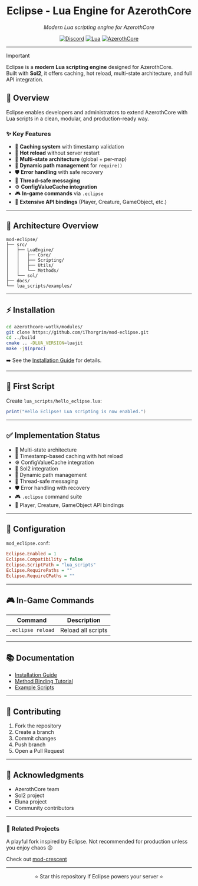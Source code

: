 <div align="center">

# Eclipse - Lua Engine for AzerothCore

*Modern Lua scripting engine for AzerothCore*

[![Discord](https://img.shields.io/badge/Discord-Join%20Us-7289DA?style=for-the-badge&logo=discord&logoColor=white)](https://discord.com/invite/ZKSVREE7)
[![Lua](https://img.shields.io/badge/Lua-5.4-2C2D72?style=for-the-badge&logo=lua&logoColor=white)](http://www.lua.org/manual/5.4/)
[![AzerothCore](https://img.shields.io/badge/AzerothCore-Compatible-darkgreen?style=for-the-badge)](http://www.azerothcore.org/)

---
</div>

> [!IMPORTANT]  
> Eclipse is a **modern Lua scripting engine** designed for AzerothCore.  
> Built with **Sol2**, it offers caching, hot reload, multi-state architecture, and full API integration.

## 🚀 Overview

Eclipse enables developers and administrators to extend AzerothCore with Lua scripts in a clean, modular, and production-ready way.

### ✨ Key Features
- 📂 **Caching system** with timestamp validation
- 🔄 **Hot reload** without server restart  
- 🧩 **Multi-state architecture** (global + per-map)  
- 📁 **Dynamic path management** for `require()`  
- 🛡️ **Error handling** with safe recovery  
- 🧵 **Thread-safe messaging**  
- ⚙️ **ConfigValueCache integration**  
- 🎮 **In-game commands** via `.eclipse`  
- 🔗 **Extensive API bindings** (Player, Creature, GameObject, etc.)  

---

## 📂 Architecture Overview

```
mod-eclipse/
├── src/
│   ├── LuaEngine/
│   │   ├── Core/
│   │   ├── Scripting/
│   │   ├── Utils/
│   │   └── Methods/
│   └── sol/
├── docs/
└── lua_scripts/examples/
```

---

## ⚡ Installation

```bash
cd azerothcore-wotlk/modules/
git clone https://github.com/iThorgrim/mod-eclipse.git
cd ../build
cmake .. -DLUA_VERSION=luajit
make -j$(nproc)
```

➡️ See the [Installation Guide](docs/HOW-TO-INSTALL.md) for details.

---

## 📝 First Script

Create `lua_scripts/hello_eclipse.lua`:

```lua
print("Hello Eclipse! Lua scripting is now enabled.")
```

---

## ✅ Implementation Status

- 🧩 Multi-state architecture  
- 📂 Timestamp-based caching with hot reload
- ⚙️ ConfigValueCache integration  
- 🔗 Sol2 integration  
- 📁 Dynamic path management  
- 🧵 Thread-safe messaging  
- 🛡️ Error handling with recovery  
- 🎮 `.eclipse` command suite  
- 👤 Player, Creature, GameObject API bindings  

---

## 🔧 Configuration

`mod_eclipse.conf`:

```ini
Eclipse.Enabled = 1
Eclipse.Compatibility = false
Eclipse.ScriptPath = "lua_scripts"
Eclipse.RequirePaths = ""
Eclipse.RequireCPaths = ""
```

---

## 🎮 In-Game Commands

| Command           | Description        |
|-------------------|--------------------|
| `.eclipse reload` | Reload all scripts |

---

## 📚 Documentation

- [Installation Guide](docs/HOW-TO-INSTALL.md)  
- [Method Binding Tutorial](docs/HOW-TO-ADD-METHOD.md)  
- [Example Scripts](lua_scripts/examples/)  

---

## 🤝 Contributing

1. Fork the repository  
2. Create a branch  
3. Commit changes  
4. Push branch  
5. Open a Pull Request  

---

## 🌟 Acknowledgments

- AzerothCore team  
- Sol2 project  
- Eluna project  
- Community contributors  

---

### 🌙 Related Projects

A playful fork inspired by Eclipse. Not recommended for production unless you enjoy chaos 😉

Check out [mod-crescent](https://github.com/AnchyDev/mod-crescent)

---

<div align="center">
⭐ Star this repository if Eclipse powers your server ⭐
</div>
